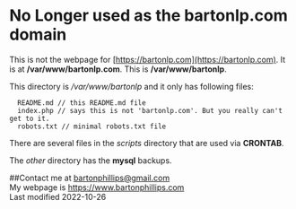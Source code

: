 # No Longer used as the bartonlp.com domain
This is not the webpage for [https://bartonlp.com](https://bartonlp.com). It is at __/var/www/bartonlp.com__. This is __/var/www/bartonlp__.

This directory is */var/www/bartonlp* and it only has following files:
```
  README.md // this README.md file   
  index.php // says this is not 'bartonlp.com'. But you really can't get to it.
  robots.txt // minimal robots.txt file
```

There are several files in the *scripts* directory that are used via __CRONTAB__.

The *other* directory has the __mysql__ backups.

##Contact me at [bartonphillips@gmail.com](mailto:bartonphillips@gmail.com)  
My webpage is https://www.bartonphillips.com  
Last modified 2022-10-26




